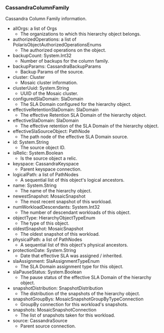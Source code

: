 ### CassandraColumnFamily
Cassandra Column Family information.

- allOrgs: a list of Orgs
  - The organizations to which this hierarchy object belongs.
- authorizedOperations: a list of PolarisObjectAuthorizedOperationsEnums
  - The authorized operations on the object.
- backupCount: System.Int32
  - Number of backups for the column family.
- backupParams: CassandraBackupParams
  - Backup Params of the source.
- cluster: Cluster
  - Mosaic cluster information.
- clusterUuid: System.String
  - UUID of the Mosaic cluster.
- configuredSlaDomain: SlaDomain
  - The SLA Domain configured for the hierarchy object.
- effectiveRetentionSlaDomain: SlaDomain
  - The effective Retention SLA Domain of the hierarchy object.
- effectiveSlaDomain: SlaDomain
  - The effective retention of the SLA Domain of the hierarchy object.
- effectiveSlaSourceObject: PathNode
  - The path node of the effective SLA Domain source.
- id: System.String
  - The source object ID.
- isRelic: System.Boolean
  - Is the source object a relic.
- keyspace: CassandraKeyspace
  - Parent keyspace connection.
- logicalPath: a list of PathNodes
  - A sequential list of this object's logical ancestors.
- name: System.String
  - The name of the hierarchy object.
- newestSnapshot: MosaicSnapshot
  - The most recent snapshot of this workload.
- numWorkloadDescendants: System.Int32
  - The number of descendant workloads of this object.
- objectType: HierarchyObjectTypeEnum
  - The type of this object.
- oldestSnapshot: MosaicSnapshot
  - The oldest snapshot of this workload.
- physicalPath: a list of PathNodes
  - A sequential list of this object's physical ancestors.
- protectionDate: System.String
  - Date that effective SLA was assigned / inherited.
- slaAssignment: SlaAssignmentTypeEnum
  - The SLA Domain assignment type for this object.
- slaPauseStatus: System.Boolean
  - The pause status of the effective SLA Domain of the hierarchy object.
- snapshotDistribution: SnapshotDistribution
  - The distribution of the snapshots of the hierarchy object.
- snapshotGroupBys: MosaicSnapshotGroupByTypeConnection
  - GroupBy connection for this workload's snapshots.
- snapshots: MosaicSnapshotConnection
  - The list of snapshots taken for this workload.
- source: CassandraSource
  - Parent source connection.
